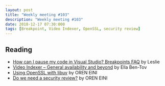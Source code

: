 ```yaml
---
layout: post
title: "Weekly meeting #103"
description: "Weekly meeting #103"
date: 2018-12-17 07:30:000
tags: [Breakpoint, Video Indexer, OpenSSL, security review]
--- 
```

 
## Reading

* [How can I pause my code in Visual Studio? Breakpoints FAQ](https://devblogs.microsoft.com/visualstudio/how-can-i-pause-my-code-in-visual-studio-breakpoints-faq/) by Leslie
* [Video Indexer – General availability and beyond](https://azure.microsoft.com/en-us/blog/video-indexer-general-availability-and-beyond/) by Ella Ben-Tov
* [Using OpenSSL with libuv](https://ayende.com/blog/185441-A/using-openssl-with-libuv) by OREN EINI
* [Do we need a security review?](https://ayende.com/blog/185409-B/refactoring-c-code-do-we-need-a-security-review) by OREN EINI